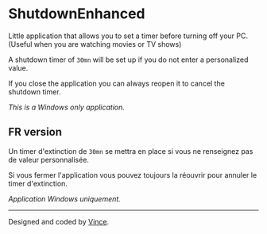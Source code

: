 # ShutdownEnhanced

Little application that allows you to set a timer before turning off your PC. 
(Useful when you are watching movies or TV shows)

A shutdown timer of `30mn` will be set up if you do not enter a personalized value.

If you close the application you can always reopen it to cancel the shutdown timer.

*This is a Windows only application.*

## FR version

Un timer d'extinction de `30mn` se mettra en place si vous ne renseignez pas de valeur personnalisée.

Si vous fermer l'application vous pouvez toujours la réouvrir pour annuler le timer d'extinction.

*Application Windows uniquement.*

-----------------

Designed and coded by [Vince](https://github.com/VinceGsmn).
